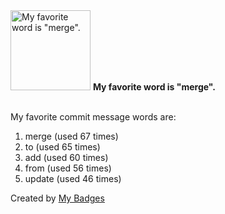 <img src="https://github.com/my-badges/my-badges/blob/master/src/all-badges/favorite-word/favorite-word.png?raw=true" alt="My favorite word is &quot;merge&quot;." title="My favorite word is &quot;merge&quot;." width="128">
<strong>My favorite word is &quot;merge&quot;.</strong>
<br><br>

My favorite commit message words are:

1. merge (used 67 times)
2. to (used 65 times)
3. add (used 60 times)
4. from (used 56 times)
5. update (used 46 times)


Created by <a href="https://github.com/my-badges/my-badges">My Badges</a>